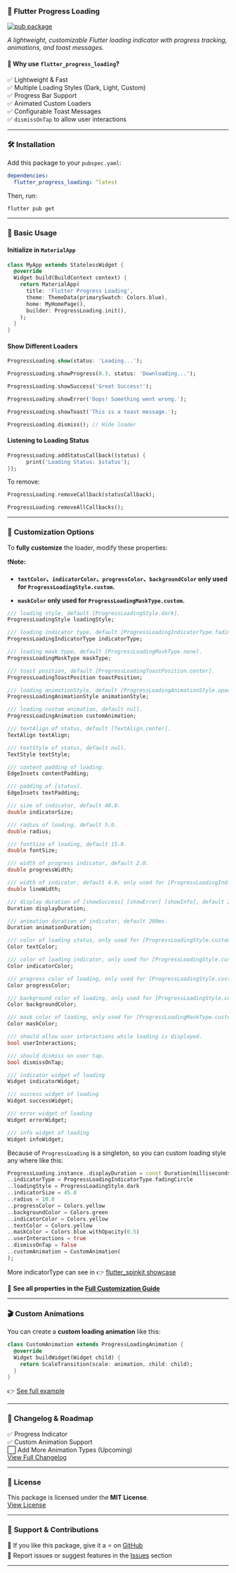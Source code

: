 ### 🚀 **Flutter Progress Loading**

[![pub package](https://img.shields.io/pub/v/flutter_progress_loading?style=flat)](https://pub.dev/packages/flutter_progress_loading)

*A lightweight, customizable Flutter loading indicator with progress tracking, animations, and toast
messages.*

#### 🌟 **Why use `flutter_progress_loading`?**

✅ Lightweight & Fast  
✅ Multiple Loading Styles (Dark, Light, Custom)  
✅ Progress Bar Support  
✅ Animated Custom Loaders  
✅ Configurable Toast Messages  
✅ `dismissOnTap` to allow user interactions

---

### 🛠 **Installation**

Add this package to your `pubspec.yaml`:
```yaml
dependencies:
  flutter_progress_loading: ^latest
```

Then, run:

```sh
flutter pub get
```

---

### 📌 **Basic Usage**

#### **Initialize in `MaterialApp`**
```dart
class MyApp extends StatelessWidget {
  @override
  Widget build(BuildContext context) {
    return MaterialApp(
      title: 'Flutter Progress Loading',
      theme: ThemeData(primarySwatch: Colors.blue),
      home: MyHomePage(),
      builder: ProgressLoading.init(),
    );
  }
}
```

#### **Show Different Loaders**
```dart
ProgressLoading.show(status: 'Loading...');

ProgressLoading.showProgress(0.3, status: 'Downloading...');

ProgressLoading.showSuccess('Great Success!');

ProgressLoading.showError('Oops! Something went wrong.');

ProgressLoading.showToast('This is a toast message.');

ProgressLoading.dismiss(); // Hide loader
```

#### **Listening to Loading Status**
```dart
ProgressLoading.addStatusCallback((status) {
      print('Loading Status: $status');
});
```

To remove:
```dart
ProgressLoading.removeCallback(statusCallback);

ProgressLoading.removeAllCallbacks();
```

---

### 🎨 **Customization Options**

To **fully customize** the loader, modify these properties:

❗️**Note:**

- **`textColor`、`indicatorColor`、`progressColor`、`backgroundColor` only used
  for `ProgressLoadingStyle.custom`.**

- **`maskColor` only used for `ProgressLoadingMaskType.custom`.**

```dart
/// loading style, default [ProgressLoadingStyle.dark].
ProgressLoadingStyle loadingStyle;

/// loading indicator type, default [ProgressLoadingIndicatorType.fadingCircle].
ProgressLoadingIndicatorType indicatorType;

/// loading mask type, default [ProgressLoadingMaskType.none].
ProgressLoadingMaskType maskType;

/// toast position, default [ProgressLoadingToastPosition.center].
ProgressLoadingToastPosition toastPosition;

/// loading animationStyle, default [ProgressLoadingAnimationStyle.opacity].
ProgressLoadingAnimationStyle animationStyle;

/// loading custom animation, default null.
ProgressLoadingAnimation customAnimation;

/// textAlign of status, default [TextAlign.center].
TextAlign textAlign;

/// textStyle of status, default null.
TextStyle textStyle;

/// content padding of loading.
EdgeInsets contentPadding;

/// padding of [status].
EdgeInsets textPadding;

/// size of indicator, default 40.0.
double indicatorSize;

/// radius of loading, default 5.0.
double radius;

/// fontSize of loading, default 15.0.
double fontSize;

/// width of progress indicator, default 2.0.
double progressWidth;

/// width of indicator, default 4.0, only used for [ProgressLoadingIndicatorType.ring, ProgressLoadingIndicatorType.dualRing].
double lineWidth;

/// display duration of [showSuccess] [showError] [showInfo], default 2000ms.
Duration displayDuration;

/// animation duration of indicator, default 200ms.
Duration animationDuration;

/// color of loading status, only used for [ProgressLoadingStyle.custom].
Color textColor;

/// color of loading indicator, only used for [ProgressLoadingStyle.custom].
Color indicatorColor;

/// progress color of loading, only used for [ProgressLoadingStyle.custom].
Color progressColor;

/// background color of loading, only used for [ProgressLoadingStyle.custom].
Color backgroundColor;

/// mask color of loading, only used for [ProgressLoadingMaskType.custom].
Color maskColor;

/// should allow user interactions while loading is displayed.
bool userInteractions;

/// should dismiss on user tap.
bool dismissOnTap;

/// indicator widget of loading
Widget indicatorWidget;

/// success widget of loading
Widget successWidget;

/// error widget of loading
Widget errorWidget;

/// info widget of loading
Widget infoWidget;
```

Because of `ProgressLoading` is a singleton, so you can custom loading style any where like this:

```dart
ProgressLoading.instance..displayDuration = const Duration(milliseconds: 2000)
..indicatorType = ProgressLoadingIndicatorType.fadingCircle
..loadingStyle = ProgressLoadingStyle.dark
..indicatorSize = 45.0
..radius = 10.0
..progressColor = Colors.yellow
..backgroundColor = Colors.green
..indicatorColor = Colors.yellow
..textColor = Colors.yellow
..maskColor = Colors.blue.withOpacity(0.5)
..userInteractions = true
..dismissOnTap = false
..customAnimation = CustomAnimation(
);
```

More indicatorType can see in
👉 [flutter_spinkit showcase](https://github.com/jogboms/flutter_spinkit#-showcase)

🔹 **See all properties in the [Full Customization Guide](#)**

---

### 🎬 **Custom Animations**

You can create a **custom loading animation** like this:

```dart
class CustomAnimation extends ProgressLoadingAnimation {
  @override
  Widget buildWidget(Widget child) {
    return ScaleTransition(scale: animation, child: child);
  }
}
```

👉 [See full example](https://github.com/KevalPatel4894/flutter_progress_loading/blob/main/example/lib/custom_animation.dart)

---

### 📝 **Changelog & Roadmap**

✅ Progress Indicator  
✅ Custom Animation Support  
⬜ Add More Animation Types (Upcoming)  
[View Full Changelog](./CHANGELOG.md)

---

### 💜 **License**

This package is licensed under the **MIT License**.  
[View License](./LICENSE)

---

### 📢 **Support & Contributions**

💙 If you like this package, give it a ⭐ on [GitHub](#)  
📢 Report issues or suggest features in the [Issues](#) section

---

